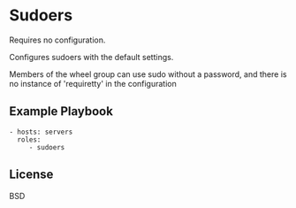 Sudoers
=========
Requires no configuration.

Configures sudoers with the default settings.

Members of the wheel group can use sudo without a password,
and there is no instance of 'requiretty' in the configuration

Example Playbook
----------------
    - hosts: servers
      roles:
         - sudoers

License
-------

BSD
